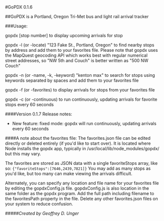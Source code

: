 #GoPDX 0.1.6

##GoPDX is a Portland, Oregon Tri-Met bus and light rail arrival tracker

###Usage:

gopdx [stop number] to display upcoming arrivals for stop

gopdx -l (or -locate) "123 Fake St., Portland, Oregon" to find nearby stops
 by address and add them to your favorites file.
 Please note that gopdx uses the MapQuest geocoding API which works best
 with regular numerical street addresses, so "NW 5th and Couch" is
 better written as "500 NW Couch"

gopdx -n (or -name, -k, -keyword) "kenton max" to search for stops using keywords
separated by spaces and add them to your favorites file

gopdx -f (or -favorites) to display arrivals for stops from your favorites file

gopdx -c (or -continuous) to run continuously, updating arrivals for favorite stops every 60 seconds

####Version 0.1.7 Release notes:
* New feature: fixed mode: gopdx will run continuously, updating arrivals every 60 seconds

####A note about the favorites file:
The favorites.json file can be edited directly or deleted entirely (if you'd like to start over).
It is located where Node installs the gopdx app, typically in /usr/local/lib/node_modules/gopdx/ but
this may vary.

The favorites are stored as JSON data with a single favoriteStops array, like so: `{"favoriteStops":[7646,2439,7821]}`
You may add as many stops as you'd like, but too many can make viewing the arrivals difficult.

Alternately, you can specify any location and file name for your favorites file by editing the gopdxConfig.js file.
gopdxConfig.js is also location in the same folder as the gopdx program. Add the full path including filename to the
favoritesPath property in the file. Delete any other favorites.json files on your system to reduce confusion.


#####_Created by Geoffrey D. Unger_



